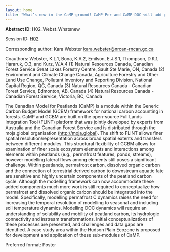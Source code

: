 ```yaml
---
layout: home
title: "What’s new in the CaMP-ground? CaMP-Per and CaMP-DOC will add permafrost and dissolved organic carbon dynamics to national peatland carbon accounting."
---
```



**Abstract ID**: H02_Webst_Whatsnew

Session ID: [H02](.)

Corresponding author: Kara Webster <a href="mailto:kara.webster@nrcan-rncan.gc.ca">kara.webster@nrcan-rncan.gc.ca</a>

Coauthors: Webster, K.L.1, Bona, K.A.2, Emilson, E.J.S.1, Thompson, D.K.1, Hararuk, O.3, and Kurz, W.A.4
 (1) Natural Resources Canada, Canadian Forest Service Great Lakes Forestry Centre, Sault Ste Marie, ON, Canada 
 (2) Environment and Climate Change Canada, Agriculture Forestry and Other Land Use Change, Pollutant Inventory and Reporting Division, National Capital Region, QC, Canada 
 (3) Natural Resources Canada - Canadian Forest Service, Edmonton, AB, Canada 
 (4) Natural Resources Canada - Canadian Forest Service, Victoria, BC, Canada 

The Canadian Model for Peatlands (CaMP) is a module within the Generic Carbon Budget Model (GCBM) framework for national carbon accounting in forests. CaMP and GCBM are built on the open-source Full Lands Integration Tool (FLINT) platform that was jointly developed by experts from Australia and the Canadian Forest Service and is distributed through the moja.global organisation (http://moja.global). The shift to FLINT allows finer spatial resolution/representation across broad spatial extents and transfers between different modules. This structural flexibility of GCBM allows for examination of finer scale ecosystem elements and interactions among elements within peatlands (e.g., permafrost features, ponds, streams), however modelling lateral flows among elements still poses a significant challenge. Within peatlands, permafrost carbon, dissolved organic carbon and the connection of terrestrial derived carbon to downstream aquatic fate are sensitive and highly uncertain components of the peatland carbon cycle. Although the modelling framework can now accommodate these added components much more work is still required to conceptualize how permafrost and dissolved organic carbon should be integrated into the model. Specifically, modelling permafrost C dynamics raises the need for increasing the temporal resolution of modelling to seasonal and including soil temperature dynamics. Modelling DOC dynamics will require an understanding of solubility and mobility of peatland carbon, its hydrologic connectivity and instream transformations. Initial conceptualizations of these processes are presented, and challenges and data gaps are identified. A case study area within the Hudson Plain Ecozone is proposed for development and application of these sub-modules of CaMP.

Preferred format: Poster
